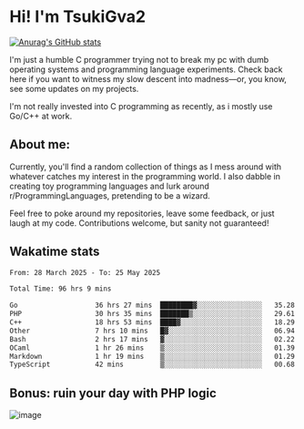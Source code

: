 # Hi! I'm TsukiGva2

[![Anurag's GitHub stats](https://github-readme-stats.vercel.app/api?username=tsukigva2&theme=gruvbox&show_icons=true)](https://github.com/anuraghazra/github-readme-stats)

I'm just a humble C programmer trying not to break my pc with dumb operating systems and programming language experiments. Check back here if you want to witness my slow descent into madness—or, you know, see some updates on my projects.

I'm not really invested into C programming as recently, as i mostly use Go/C++ at work.

## About me:

Currently, you'll find a random collection of things as I mess around with whatever catches my interest in the programming world. I also dabble in creating toy programming languages and lurk around r/ProgrammingLanguages, pretending to be a wizard.

Feel free to poke around my repositories, leave some feedback, or just laugh at my code. Contributions welcome, but sanity not guaranteed!


## Wakatime stats

<!--START_SECTION:waka-->

```txt
From: 28 March 2025 - To: 25 May 2025

Total Time: 96 hrs 9 mins

Go                   36 hrs 27 mins  ████████▓░░░░░░░░░░░░░░░░   35.28 %
PHP                  30 hrs 35 mins  ███████▒░░░░░░░░░░░░░░░░░   29.61 %
C++                  18 hrs 53 mins  ████▓░░░░░░░░░░░░░░░░░░░░   18.29 %
Other                7 hrs 10 mins   █▓░░░░░░░░░░░░░░░░░░░░░░░   06.94 %
Bash                 2 hrs 17 mins   ▓░░░░░░░░░░░░░░░░░░░░░░░░   02.22 %
OCaml                1 hr 26 mins    ▒░░░░░░░░░░░░░░░░░░░░░░░░   01.39 %
Markdown             1 hr 19 mins    ▒░░░░░░░░░░░░░░░░░░░░░░░░   01.29 %
TypeScript           42 mins         ▒░░░░░░░░░░░░░░░░░░░░░░░░   00.68 %
```

<!--END_SECTION:waka-->

## Bonus: ruin your day with PHP logic

![image](https://github.com/user-attachments/assets/ca5eea46-08ff-4478-864a-a9008b433368)
